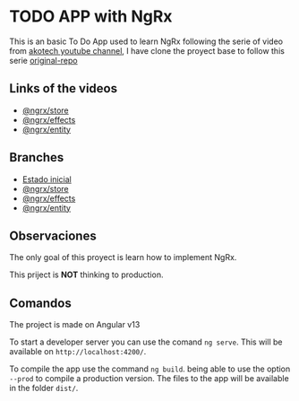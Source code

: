 # TODO APP with NgRx

This is an basic To Do App used to learn NgRx following the serie of video from [akotech youtube channel](https://www.youtube.com/@akotech), I have clone the proyect base to follow this serie [original-repo](https://github.com/ako-tech/ngrx-basic-todo)

## Links of the videos

- [@ngrx/store](https://youtu.be/btFk-R3tVjo)
- [@ngrx/effects](https://youtu.be/WzLJbtCrVTU)
- [@ngrx/entity](https://youtu.be/3m3GEutSm-s)

## Branches

- [Estado inicial](https://github.com/ako-tech/ngrx-basic-todo)
- [@ngrx/store](https://github.com/ako-tech/ngrx-basic-todo/tree/ngrx/store)
- [@ngrx/effects](https://github.com/ako-tech/ngrx-basic-todo/tree/ngrx/effects)
- [@ngrx/entity](https://github.com/ako-tech/ngrx-basic-todo/tree/ngrx/entity)

## Observaciones

The only goal of this proyect is learn how to implement NgRx.

This priject is **NOT** thinking to production.

## Comandos

The project is made on Angular v13

To start a developer server you can use the comand `ng serve`. This will be available on `http://localhost:4200/`.

To compile the app use the command `ng build`. being able to use the option `--prod` to compile a production version. The files to the app will be available in the folder `dist/`.
